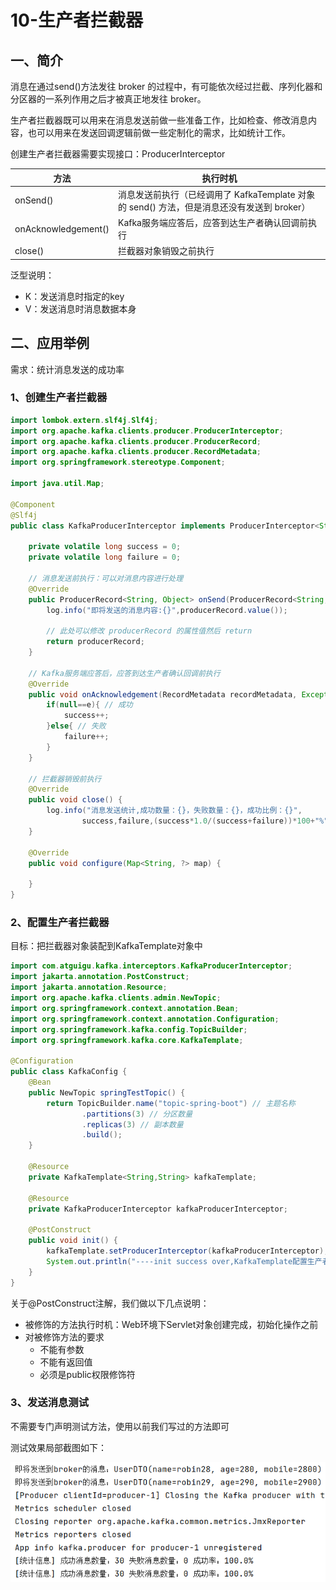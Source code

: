 # 10-生产者拦截器

## 一、简介

消息在通过send()方法发往 broker 的过程中，有可能依次经过拦截、序列化器和分区器的一系列作用之后才被真正地发往 broker。

生产者拦截器既可以用来在消息发送前做一些准备工作，比如检查、修改消息内容，也可以用来在发送回调逻辑前做一些定制化的需求，比如统计工作。



创建生产者拦截器需要实现接口：ProducerInterceptor

| 方法                | 执行时机                                                     |
| ------------------- | ------------------------------------------------------------ |
| onSend()            | 消息发送前执行（已经调用了 KafkaTemplate 对象的 send() 方法，但是消息还没有发送到 broker） |
| onAcknowledgement() | Kafka服务端应答后，应答到达生产者确认回调前执行              |
| close()             | 拦截器对象销毁之前执行                                       |



泛型说明：

- K：发送消息时指定的key
- V：发送消息时消息数据本身



## 二、应用举例

需求：统计消息发送的成功率



### 1、创建生产者拦截器

```java
import lombok.extern.slf4j.Slf4j;
import org.apache.kafka.clients.producer.ProducerInterceptor;
import org.apache.kafka.clients.producer.ProducerRecord;
import org.apache.kafka.clients.producer.RecordMetadata;
import org.springframework.stereotype.Component;

import java.util.Map;

@Component
@Slf4j
public class KafkaProducerInterceptor implements ProducerInterceptor<String,Object> {
    
    private volatile long success = 0;
    private volatile long failure = 0;
    
    // 消息发送前执行：可以对消息内容进行处理
    @Override
    public ProducerRecord<String, Object> onSend(ProducerRecord<String, Object> producerRecord) {
        log.info("即将发送的消息内容:{}",producerRecord.value());
        
        // 此处可以修改 producerRecord 的属性值然后 return
        return producerRecord;
    }
    
    // Kafka服务端应答后，应答到达生产者确认回调前执行
    @Override
    public void onAcknowledgement(RecordMetadata recordMetadata, Exception e) {
        if(null==e){ // 成功
            success++;
        }else{ // 失败
            failure++;
        }
    }
    
    // 拦截器销毁前执行
    @Override
    public void close() {
        log.info("消息发送统计,成功数量：{}，失败数量：{}，成功比例：{}",
                success,failure,(success*1.0/(success+failure))*100+"%");
    }

    @Override
    public void configure(Map<String, ?> map) {

    }
}
```



### 2、配置生产者拦截器

目标：把拦截器对象装配到KafkaTemplate对象中

```java
import com.atguigu.kafka.interceptors.KafkaProducerInterceptor;
import jakarta.annotation.PostConstruct;
import jakarta.annotation.Resource;
import org.apache.kafka.clients.admin.NewTopic;
import org.springframework.context.annotation.Bean;
import org.springframework.context.annotation.Configuration;
import org.springframework.kafka.config.TopicBuilder;
import org.springframework.kafka.core.KafkaTemplate;

@Configuration
public class KafkaConfig {
    @Bean
    public NewTopic springTestTopic() {
        return TopicBuilder.name("topic-spring-boot") // 主题名称
                .partitions(3) // 分区数量
                .replicas(3) // 副本数量
                .build();
    }

    @Resource
    private KafkaTemplate<String,String> kafkaTemplate;

    @Resource
    private KafkaProducerInterceptor kafkaProducerInterceptor;

    @PostConstruct
    public void init() {
        kafkaTemplate.setProducerInterceptor(kafkaProducerInterceptor);
        System.out.println("----init success over,KafkaTemplate配置生产者拦截器kafkaProducerInterceptor");
    }
}
```



关于@PostConstruct注解，我们做以下几点说明：

- 被修饰的方法执行时机：Web环境下Servlet对象创建完成，初始化操作之前
- 对被修饰方法的要求
  - 不能有参数
  - 不能有返回值
  - 必须是public权限修饰符



### 3、发送消息测试

不需要专门声明测试方法，使用以前我们写过的方法即可

测试效果局部截图如下：

![image-20231122142729991](assets/10/image-20231122142729991.png)
